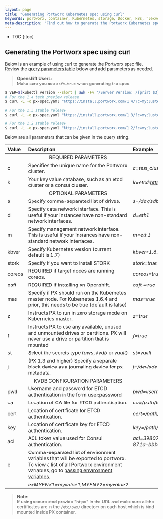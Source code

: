 ```yaml
---
layout: page
title: "Generating Portworx Kubernetes spec using curl"
keywords: portworx, container, Kubernetes, storage, Docker, k8s, flexvol, pv, persistent disk
meta-description: "Find out how to generate the Portworx Kubernetes spec using curl."
---
```


* TOC
{:toc}

## Generating the Portworx spec using curl

Below is an example of using curl to generate the Portworx spec file. Review the [query parameters table](/scheduler/kubernetes/px-k8s-spec-curl.html#px-k8s-query-params) below and add parameters as needed.

>**Openshift Users:**<br/> Make sure you use `osft=true` when generating the spec.

```bash
$ VER=$(kubectl version --short | awk -Fv '/Server Version: /{print $3}')
# For the 1.4 tech preview release
$ curl -L -o px-spec.yaml "https://install.portworx.com/1.4/?c=mycluster&k=etcd://<ETCD_ADDRESS>:<ETCD_PORT>&kbver=$VER"

# For the 1.3 stable release
$ curl -L -o px-spec.yaml "https://install.portworx.com/1.3/?c=mycluster&k=etcd://<ETCD_ADDRESS>:<ETCD_PORT>&kbver=$VER"

# For the 1.2 stable release
$ curl -L -o px-spec.yaml "https://install.portworx.com/1.2/?c=mycluster&k=etcd://<ETCD_ADDRESS>:<ETCD_PORT>&kbver=$VER"

```

Below are all parameters that can be given in the query string.
<a name="px-k8s-query-params"></a>

| Value  | Description                                                                                                                           | Example                                                    |
|:-------|:--------------------------------------------------------------------------------------------------------------------------------------|:-----------------------------------------------------------|
|        | <center>REQUIRED PARAMETERS</center>                                                                                                  |                                                            |
| c      | Specifies the unique name for the Portworx cluster.                                                                                   | <var>c=test_cluster</var>                                  |
| k      | Your key value database, such as an etcd cluster or a consul cluster.                                                                 | <var>k=etcd:http://etcd.fake.net:2379</var>                |
|        | <center>OPTIONAL PARAMETERS</center>                                                                                                  |                                                            |
| s      | Specify comma-separated list of drives.                                                                                               | <var>s=/dev/sdb,/dev/sdc</var>                             |
| d      | Specify data network interface. This is useful if your instances have non-standard network interfaces.                                | <var>d=eth1</var>                                          |
| m      | Specify management network interface. This is useful if your instances have non-standard network interfaces.                          | <var>m=eth1</var>                                          |
| kbver  | Specify Kubernetes version (current default is 1.7)                                                                                   | <var>kbver=1.8.4</var>                                     |
| stork  | Specify if you want to install STORK                                                                                        | <var>stork=true</var>                                     |
| coreos | REQUIRED if target nodes are running coreos.                                                                                          | <var>coreos=true</var>                                     |
| osft | REQUIRED if installing on Openshift.                                                                                          | <var> osft =true</var>                                     |
| mas    | Specify if PX should run on the Kubernetes master node. For Kubernetes 1.6.4 and prior, this needs to be true (default is false)      | <var>mas=true</var>                                        |
| z      | Instructs PX to run in zero storage mode on Kubernetes master.                                                                        | <var>z=true</var>                                          |
| f      | Instructs PX to use any available, unused and unmounted drives or partitions. PX will never use a drive or partition that is mounted. | <var>f=true</var>                                          |
| st     | Select the secrets type (_aws_, _kvdb_ or _vault_)                                                                                    | <var>st=vault</var>                                        |
| j      | (PX 1.3 and higher) Specify a separate block device as a journaling device for px metadata.                                                               | <var>j=/dev/sde</var>                                      |
|        | <center>KVDB CONFIGURATION PARAMETERS</center>                                                                                        |                                                            |
| pwd    | Username and password for ETCD authentication in the form user:password                                                               | <var>pwd=username:password</var>                           |
| ca     | Location of CA file for ETCD authentication.                                                                                          | <var>ca=/path/to/server.ca</var>                           |
| cert   | Location of certificate for ETCD authentication.                                                                                      | <var>cert=/path/to/server.crt</var>                        |
| key    | Location of certificate key for ETCD authentication.                                                                                  | <var>key=/path/to/server.key</var>                         |
| acl    | ACL token value used for Consul authentication.                                                                                       | <var>acl=398073a8-5091-4d9c-871a-bbbeb030d1f6</var>        |
| e      | Comma-separated list of environment variables that will be exported to portworx. To view a list of all Portworx environment variables, go to [passing environment variables](/runc/options.html#env-variables).
                                                      | <var>e=MYENV1=myvalue1,MYENV2=myvalue2</var> |


>**Note:**<br/> If using secure etcd provide "https" in the URL and make sure all the certificates are in the `/etc/pwx/` directory on each host which is bind mounted inside PX container.


